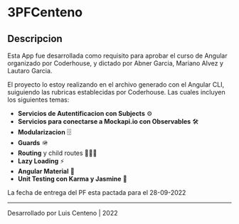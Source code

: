 # 3PFCenteno

## Descripcion

Esta App fue desarrollada como requisito para aprobar el curso de Angular organizado por Coderhouse, y dictado por Abner Garcia, Mariano Alvez y Lautaro Garcia.

El proyecto lo estoy realizando en el archivo generado con el Angular CLI, suiguiendo las rubricas establecidas por Coderhouse. Las cuales incluyen los siguientes temas:

- **Servicios de Autentificacion con Subjects** ⚙️
- **Servicios para conectarse a Mockapi.io con Observables** 🛠
- **Modularizacion** 🗄
- **Guards** 🪖
- **Routing** y child routes 🏃🏾‍♂️
- **Lazy Loading** ⚡️
- **Angular Material** 🦾
- **Unit Testing con Karma y Jasmine** 🤖

La fecha de entrega del PF esta pactada para el 28-09-2022

***

Desarrollado por Luis Centeno | 2022
